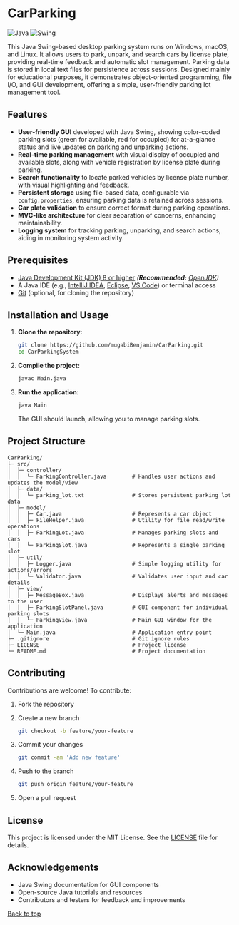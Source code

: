 # CarParking

![Java](https://img.shields.io/badge/Java-17-blue)
![Swing](https://img.shields.io/badge/GUI-Swing-orange)

This Java Swing-based desktop parking system runs on Windows, macOS, and Linux. It allows users to park, unpark, and search cars by license plate, providing real-time feedback and automatic slot management. Parking data is stored in local text files for persistence across sessions. Designed mainly for educational purposes, it demonstrates object-oriented programming, file I/O, and GUI development, offering a simple, user-friendly parking lot management tool.

## Features

- **User-friendly GUI** developed with Java Swing, showing color-coded parking slots (green for available, red for occupied) for at-a-glance status and live updates on parking and unparking actions.
- **Real-time parking management** with visual display of occupied and available slots, along with vehicle registration by license plate during parking.
- **Search functionality** to locate parked vehicles by license plate number, with visual highlighting and feedback.
- **Persistent storage** using file-based data, configurable via `config.properties`, ensuring parking data is retained across sessions.
- **Car plate validation** to ensure correct format during parking operations.
- **MVC-like architecture** for clear separation of concerns, enhancing maintainability.
- **Logging system** for tracking parking, unparking, and search actions, aiding in monitoring system activity.

## Prerequisites

- [Java Development Kit (JDK) 8 or higher](https://www.oracle.com/java/technologies/javase-jdk11-downloads.html) _(**Recommended:** [OpenJDK](https://adoptium.net/))_
- A Java IDE (e.g., [IntelliJ IDEA](https://www.jetbrains.com/idea/download/), [Eclipse](https://www.eclipse.org/downloads/), [VS Code](https://code.visualstudio.com/Download)) or terminal access
- [Git](https://git-scm.com/downloads) (optional, for cloning the repository)

## Installation and Usage

1. **Clone the repository:**

   ```bash
   git clone https://github.com/mugabiBenjamin/CarParking.git
   cd CarParkingSystem
   ```

2. **Compile the project:**

   ```bash
   javac Main.java
   ```

3. **Run the application:**

   ```bash
   java Main
   ```

   The GUI should launch, allowing you to manage parking slots.

## Project Structure

```plaintext
CarParking/
├─ src/
│  ├─ controller/
│  │  └─ ParkingController.java        # Handles user actions and updates the model/view
│  ├─ data/
│  │  └─ parking_lot.txt               # Stores persistent parking lot data
│  ├─ model/
│  │  ├─ Car.java                      # Represents a car object
│  │  ├─ FileHelper.java               # Utility for file read/write operations
│  │  ├─ ParkingLot.java               # Manages parking slots and cars
│  │  └─ ParkingSlot.java              # Represents a single parking slot
│  ├─ util/
│  │  ├─ Logger.java                   # Simple logging utility for actions/errors
│  │  └─ Validator.java                # Validates user input and car details
│  ├─ view/
│  │  ├─ MessageBox.java               # Displays alerts and messages to the user
│  │  ├─ ParkingSlotPanel.java         # GUI component for individual parking slots
│  │  └─ ParkingView.java              # Main GUI window for the application
│  └─ Main.java                        # Application entry point
├─ .gitignore                          # Git ignore rules
├─ LICENSE                             # Project license
└─ README.md                           # Project documentation
```

## Contributing

Contributions are welcome! To contribute:

1. Fork the repository

2. Create a new branch

   ```bash
   git checkout -b feature/your-feature
   ```

3. Commit your changes

   ```bash
   git commit -am 'Add new feature'
   ```

4. Push to the branch

   ```bash
   git push origin feature/your-feature
   ```

5. Open a pull request

## License

This project is licensed under the MIT License. See the [LICENSE](LICENSE) file for details.

## Acknowledgements

- Java Swing documentation for GUI components
- Open-source Java tutorials and resources
- Contributors and testers for feedback and improvements

[Back to top](#carparking)
